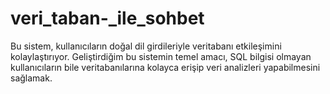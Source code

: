 # veri_taban-_ile_sohbet
Bu sistem, kullanıcıların doğal dil girdileriyle veritabanı etkileşimini kolaylaştırıyor. Geliştirdiğim bu sistemin temel amacı, SQL bilgisi olmayan kullanıcıların bile veritabanılarına kolayca erişip veri analizleri yapabilmesini sağlamak.
